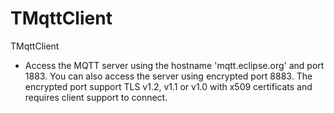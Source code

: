 # TMqttClient

TMqttClient
* Access the MQTT server using the hostname 'mqtt.eclipse.org' and port 1883. You can also access the server using encrypted port 8883. The encrypted port support TLS v1.2, v1.1 or v1.0 with x509 certificats and requires client support to connect. 

